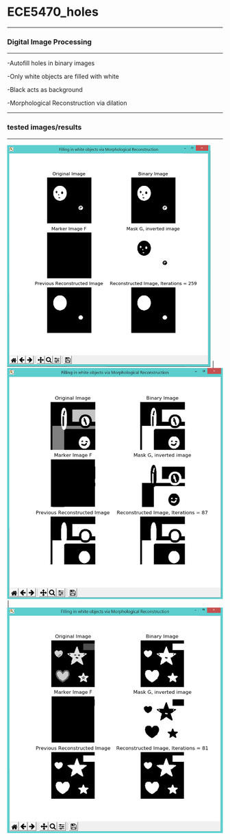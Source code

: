 # ECE5470_holes
-------------------------------------------
### Digital Image Processing
-------------------------------------------
-Autofill holes in binary images

-Only white objects are filled with white

-Black acts as background

-Morphological Reconstruction via dilation

-------------------------------------------
### tested images/results
-------------------------------------------
<img src="https://github.com/iruminii/ECE5470_holes/blob/master/results/binaryimg.PNG" height="25%"> |
<img src="https://github.com/iruminii/ECE5470_holes/blob/master/results/grayscale.PNG" height="25%"> |
<img src="https://github.com/iruminii/ECE5470_holes/blob/master/results/color_readasgrayscale.PNG" height="25%">
